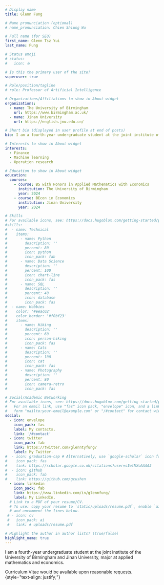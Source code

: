 ```yaml
---
# Display name
title: Glenn Fung

# Name pronunciation (optional)
# name_pronunciation: Chien Shiung Wu

# Full name (for SEO)
first_name: Glenn Tsz Yui
last_name: Fung

# Status emoji
# status:
#   icon: ☕️

# Is this the primary user of the site?
superuser: true

# Role/position/tagline
# role: Professor of Artificial Intelligence

# Organizations/Affiliations to show in About widget
organizations:
  - name: The University of Birmingham
    url: https://www.birmingham.ac.uk/
  - name: Jinan University
    url: https://english.jnu.edu.cn/

# Short bio (displayed in user profile at end of posts)
bio: I am a fourth-year undergraduate student at the joint institute of the University of Birmingham and Jinan University, major at applied mathematics and economics. 

# Interests to show in About widget
interests:
  - Finance
  - Machine learning
  - Operation research

# Education to show in About widget
education:
  courses:
    - course: BS with Honors in Applied Mathematics with Economics
      institution: The University of Birmingham
      year: 2024
    - course: BEcon in Economics
      institution: Jinan University 
      year: 2024

# Skills
# For available icons, see: https://docs.hugoblox.com/getting-started/page-builder/#icons
#skills:
#  - name: Technical
#    items:
#      - name: Python
#        description: ''
#        percent: 80
#        icon: python
#        icon_pack: fab
#      - name: Data Science
#        description: ''
#        percent: 100
#        icon: chart-line
#        icon_pack: fas
#      - name: SQL
#        description: ''
#        percent: 40
#        icon: database
#        icon_pack: fas
#  - name: Hobbies
#    color: '#eeac02'
#    color_border: '#f0bf23'
#    items:
#      - name: Hiking
#        description: ''
#        percent: 60
#        icon: person-hiking
#        icon_pack: fas
#      - name: Cats
#        description: ''
#        percent: 100
#        icon: cat
#        icon_pack: fas
#      - name: Photography
#        description: ''
#        percent: 80
#        icon: camera-retro
#        icon_pack: fas

# Social/Academic Networking
# For available icons, see: https://docs.hugoblox.com/getting-started/page-builder/#icons
#   For an email link, use "fas" icon pack, "envelope" icon, and a link in the
#   form "mailto:your-email@example.com" or "/#contact" for contact widget.
social:
  - icon: envelope
    icon_pack: fas
    label: My contacts. 
    link: '/#contact'
  - icon: twitter
    icon_pack: fab
    link: https://twitter.com/glenntyfung/
    label: My Twitter. 
#  - icon: graduation-cap # Alternatively, use `google-scholar` icon from `ai` icon pack
#    icon_pack: fas
#    link: https://scholar.google.co.uk/citations?user=sIwtMXoAAAAJ
#  - icon: github
#    icon_pack: fab
#    link: https://github.com/gcushen
  - icon: linkedin
    icon_pack: fab
    link: https://www.linkedin.com/in/glennfung/
    label: My LinkedIn. 
  # Link to a PDF of your resume/CV.
  # To use: copy your resume to `static/uploads/resume.pdf`, enable `ai` icons in `params.yaml`,
  # and uncomment the lines below.
 # - icon: cv
 #   icon_pack: ai
 #   link: # uploads/resume.pdf

# Highlight the author in author lists? (true/false)
highlight_name: true
---
```


I am a fourth-year undergraduate student at the joint institute of the University of Birmingham and Jinan University, major at applied mathematics and economics. 

Curriculum Vitae would be available upon reasonable requests. 
{style="text-align: justify;"}
